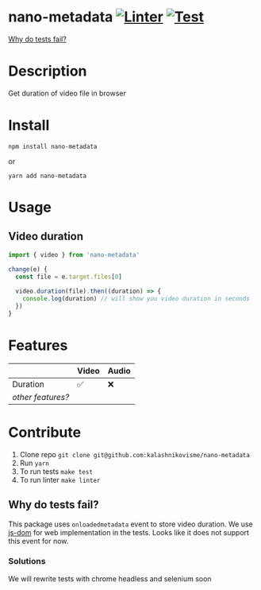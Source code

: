 # nano-metadata [![Linter](https://github.com/kalashnikovisme/nano-metadata/actions/workflows/linter.yml/badge.svg?branch=main)](https://github.com/kalashnikovisme/nano-metadata/actions/workflows/linter.yml) [![Test](https://github.com/kalashnikovisme/nano-metadata/actions/workflows/test.yml/badge.svg?branch=main)](https://github.com/kalashnikovisme/nano-metadata/actions/workflows/test.yml)
[Why do tests fail?](https://github.com/kalashnikovisme/nano-metadata#why-do-tests-fail)

# Description

Get duration of video file in browser

# Install

```
npm install nano-metadata
```

or

```
yarn add nano-metadata
```

# Usage

## Video duration

```javascript
import { video } from 'nano-metadata'

change(e) {
  const file = e.target.files[0]
  
  video.duration(file).then((duration) => {
    console.log(duration) // will show you video duration in seconds
  })
}
```

# Features

| | Video  | Audio |
| ------------- | ------------- | ------------- |
| Duration  | ✅ | ❌ |
| *other features?* | | |

# Contribute

1. Clone repo `git clone git@github.com:kalashnikovisme/nano-metadata`
2. Run `yarn`
3. To run tests `make test`
4. To run linter `make linter`

## Why do tests fail?

This package uses `onloadedmetadata` event to store video duration. We use [js-dom](https://github.com/jsdom/jsdom) for web implementation in the tests. Looks like it does not support this event for now.

### Solutions

We will rewrite tests with chrome headless and selenium soon

